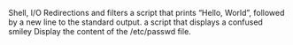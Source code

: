 Shell, I/O Redirections and filters
a script that prints “Hello, World”, followed by a new line to the standard output.
a script that displays a confused smiley 
Display the content of the /etc/passwd file.
